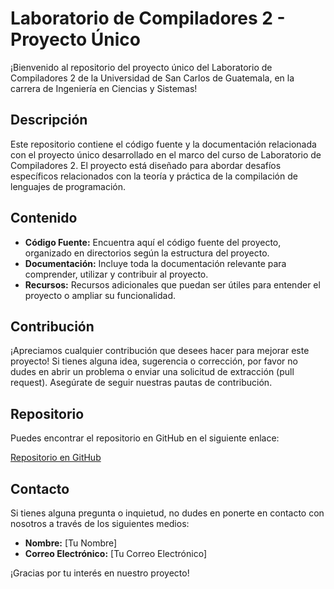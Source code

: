 # Laboratorio de Compiladores 2 - Proyecto Único

¡Bienvenido al repositorio del proyecto único del Laboratorio de Compiladores 2 de la Universidad de San Carlos de Guatemala, en la carrera de Ingeniería en Ciencias y Sistemas!

## Descripción
Este repositorio contiene el código fuente y la documentación relacionada con el proyecto único desarrollado en el marco del curso de Laboratorio de Compiladores 2. El proyecto está diseñado para abordar desafíos específicos relacionados con la teoría y práctica de la compilación de lenguajes de programación.

## Contenido
- **Código Fuente:** Encuentra aquí el código fuente del proyecto, organizado en directorios según la estructura del proyecto.
- **Documentación:** Incluye toda la documentación relevante para comprender, utilizar y contribuir al proyecto.
- **Recursos:** Recursos adicionales que puedan ser útiles para entender el proyecto o ampliar su funcionalidad.

## Contribución
¡Apreciamos cualquier contribución que desees hacer para mejorar este proyecto! Si tienes alguna idea, sugerencia o corrección, por favor no dudes en abrir un problema o enviar una solicitud de extracción (pull request). Asegúrate de seguir nuestras pautas de contribución.

## Repositorio
Puedes encontrar el repositorio en GitHub en el siguiente enlace:

[Repositorio en GitHub](https://github.com/AlejandroIngenieria/AlejandroIngenieria.github.io.git)

## Contacto
Si tienes alguna pregunta o inquietud, no dudes en ponerte en contacto con nosotros a través de los siguientes medios:

- **Nombre:** [Tu Nombre]
- **Correo Electrónico:** [Tu Correo Electrónico]

¡Gracias por tu interés en nuestro proyecto!

